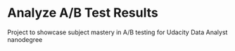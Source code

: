 # Analyze A/B Test Results
Project to showcase subject mastery in A/B testing for Udacity Data Analyst nanodegree
